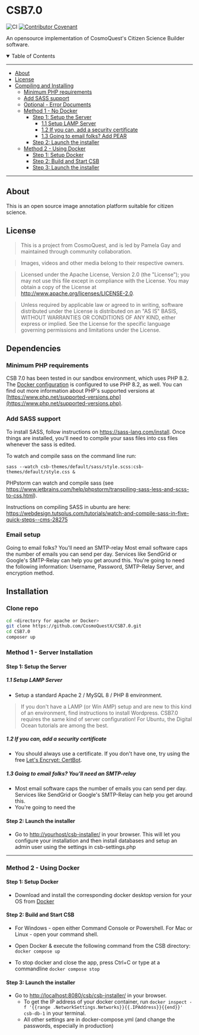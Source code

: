 # CSB7.0

![CI](https://github.com/CosmoQuestX/CSB7.0/workflows/CI/badge.svg) [![Contributor Covenant](https://img.shields.io/badge/Contributor%20Covenant-v2.0%20adopted-ff69b4.svg)](code_of_conduct.md)

An opensource implementation of CosmoQuest's Citizen Science Builder software.

<details open>
<summary>Table of Contents</summary>

---------------------------------------------

- [About](#about)
- [License](#license)
- [Compiling and Installing](#compiling-and-installing)
  - [Minimum PHP requirements](#minimum-php-requirements)
  - [Add SASS support](#add-sass-support)
  - [Optional - Error Documents](#optional---error-documents)
  - [Method 1 - No Docker](#method-1---no-docker)
    - [Step 1: Setup the Server](#step-1-setup-the-server)
      - [1.1 Setup LAMP Server](#11-setup-lamp-server)
      - [1.2 If you can, add a security certificate](#12-if-you-can-add-a-security-certificate)
      - [1.3 Going to email folks? Add PEAR](#13-going-to-email-folks-add-pear)
    - [Step 2: Launch the installer](#step-2-launch-the-installer)
  - [Method 2 - Using Docker](#method-2---using-docker)
    - [Step 1: Setup Docker](#step-1-setup-docker)
    - [Step 2: Build and Start CSB](#step-2-build-and-start-csb)
    - [Step 3: Launch the installer](#step-3-launch-the-installer)

---------------------------------------------

</details>

## About

This is an open source image annotation platform suitable for citizen science.

## License

> This is a project from CosmoQuest, and is led by Pamela Gay and maintained through community collaboration.

<!--  -->
> Images, videos and other media belong to their respective owners.

<!--  -->
> Licensed under the Apache License, Version 2.0 (the "License"); you may not use this file except in compliance with the License. You may obtain a copy of the License at [<http://www.apache.org/licenses/LICENSE-2.0>](http://www.apache.org/licenses/LICENSE-2.0).

<!--  -->
> Unless required by applicable law or agreed to in writing, software distributed under the License is distributed on an "AS IS" BASIS, WITHOUT WARRANTIES OR CONDITIONS OF ANY KIND, either express or implied. See the License for the specific language governing permissions and limitations under the License.

## Dependencies
### Minimum PHP requirements

CSB 7.0 has been tested in our sandbox environment, which uses PHP 8.2. The [Docker configuration](#method-2---using-docker) is configured to use PHP 8.2, as well.
You can find out more information about PHP's supported versions at [https://www.php.net/supported-versions.php](https://www.php.net/supported-versions.php).

### Add SASS support

To install SASS, follow instructions on <https://sass-lang.com/install>. Once things
are installed, you'll need to compile your sass files into css files whenever
the sass is edited.

To watch and compile sass on the command line run:

```shell
sass --watch csb-themes/default/sass/style.scss:csb-themes/default/style.css &
```

PHPstorm can watch and compile sass (see <https://www.jetbrains.com/help/phpstorm/transpiling-sass-less-and-scss-to-css.html>).

Instructions on compiling SASS in ubuntu are here: <https://webdesign.tutsplus.com/tutorials/watch-and-compile-sass-in-five-quick-steps--cms-28275>

### Email setup
Going to email folks? You'll need an SMTP-relay
Most email software caps the number of emails you can send per day.
Services like SendGrid or Google's SMTP-Relay can help you get around this.
You're going to need the following information: Username, Password,
SMTP-Relay Server, and encryption method.

## Installation
### Clone repo

```bash
cd <directory for apache or Docker>
git clone https://github.com/CosmoQuestX/CSB7.0.git
cd CSB7.0
composer up

```

### Method 1 - Server Installation

#### Step 1: Setup the Server

##### 1.1 Setup LAMP Server

- Setup a standard Apache 2 / MySQL 8 / PHP 8 environment.

> If you don't have a LAMP (or Win AMP) setup and are new to this kind of an
> environment, find instructions to install Wordpress. CSB7.0 requires the
> same kind of server configuration! For Ubuntu, the Digital Ocean tutorials are among the best.

##### 1.2 If you can, add a security certificate

- You should always use a certificate. If you don't have one, try using the free [Let's Encrypt: CertBot](https://letsencrypt.org/getting-started/).

##### 1.3 Going to email folks? You'll need an SMTP-relay

- Most email software caps the number of emails you can send per day.
Services like SendGrid or Google's SMTP-Relay can help you get around this.
- You're going to need the

#### Step 2: Launch the installer

- Go to <http://yourhost/csb-installer/> in your browser. This will let you configure your installation and then install databases and setup an admin user using the settings in csb-settings.php

---------------------------------------------

### Method 2 - Using Docker

#### Step 1: Setup Docker

- Download and install the corresponding docker desktop version for your OS from [Docker](https://www.docker.com/products/docker-desktop/)

#### Step 2: Build and Start CSB

- For Windows - open either Command Console or Powershell. For Mac or Linux - open your command shell.

- Open Docker & execute the following command from the CSB directory:
```docker compose up```

- To stop docker and close the app, press Ctrl+C or type at a commandline ```docker compose stop```

#### Step 3: Launch the installer

- Go to <http://localhost:8080/csb/csb-installer/> in your browser.
    - To get the IP address of your docker container, run `docker inspect -f '{{range .NetworkSettings.Networks}}{{.IPAddress}}{{end}}' csb-db-1` in your terminal.
    - All other settings are in docker-compose.yml (and change the passwords,
      especially in production)

